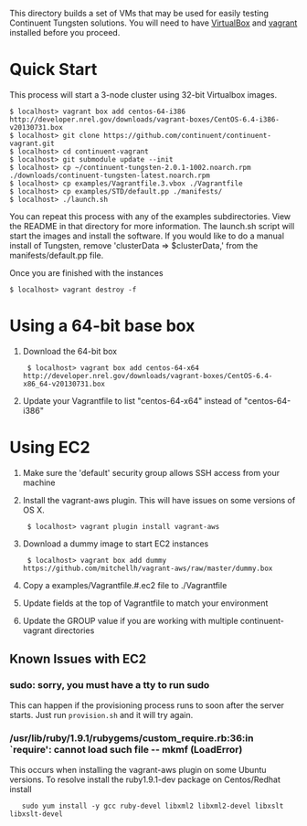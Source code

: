This directory builds a set of VMs that may be used for easily testing Continuent Tungsten solutions. You will need to have [VirtualBox](https://www.virtualbox.org/) and [vagrant](http://www.vagrantup.com/) installed before you proceed.

# Quick Start

This process will start a 3-node cluster using 32-bit Virtualbox images.

    $ localhost> vagrant box add centos-64-i386 http://developer.nrel.gov/downloads/vagrant-boxes/CentOS-6.4-i386-v20130731.box
    $ localhost> git clone https://github.com/continuent/continuent-vagrant.git
    $ localhost> cd continuent-vagrant
    $ localhost> git submodule update --init
    $ localhost> cp ~/continuent-tungsten-2.0.1-1002.noarch.rpm ./downloads/continuent-tungsten-latest.noarch.rpm
    $ localhost> cp examples/Vagrantfile.3.vbox ./Vagrantfile
    $ localhost> cp examples/STD/default.pp ./manifests/
    $ localhost> ./launch.sh
    
You can repeat this process with any of the examples subdirectories. View the README in that directory for more information. The launch.sh script will start the images and install the software. If you would like to do a manual install of Tungsten, remove 'clusterData => $clusterData,' from the manifests/default.pp file.

Once you are finished with the instances

    $ localhost> vagrant destroy -f

# Using a 64-bit base box

1. Download the 64-bit box

        $ localhost> vagrant box add centos-64-x64 http://developer.nrel.gov/downloads/vagrant-boxes/CentOS-6.4-x86_64-v20130731.box
    
1. Update your Vagrantfile to list "centos-64-x64" instead of "centos-64-i386"
    
# Using EC2

1. Make sure the 'default' security group allows SSH access from your machine
1. Install the vagrant-aws plugin. This will have issues on some versions of OS X.

        $ localhost> vagrant plugin install vagrant-aws     
1. Download a dummy image to start EC2 instances

        $ localhost> vagrant box add dummy https://github.com/mitchellh/vagrant-aws/raw/master/dummy.box
1. Copy a examples/Vagrantfile.#.ec2 file to ./Vagrantfile
1. Update fields at the top of Vagrantfile to match your environment
2. Update the GROUP value if you are working with multiple continuent-vagrant directories

## Known Issues with EC2

### sudo: sorry, you must have a tty to run sudo

This can happen if the provisioning process runs to soon after the server starts. Just run `provision.sh` and it will try again.

### /usr/lib/ruby/1.9.1/rubygems/custom_require.rb:36:in `require': cannot load such file -- mkmf (LoadError)

This occurs when installing the vagrant-aws plugin on some Ubuntu versions. To resolve install the ruby1.9.1-dev package
on Centos/Redhat install

       sudo yum install -y gcc ruby-devel libxml2 libxml2-devel libxslt libxslt-devel
